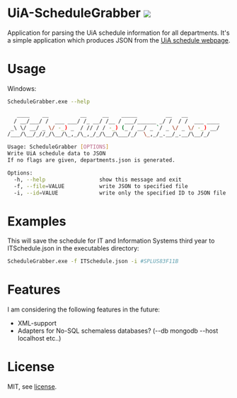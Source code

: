 # UiA-ScheduleGrabber <image src="https://ci.appveyor.com/api/projects/status/087lgi4ryvgbx5x1?svg=true&passingText=master%20-%20OK">

Application for parsing the UiA schedule information for all departments.
It's a simple application which produces JSON from
the [UiA schedule webpage](http://timeplan.uia.no/swsuiah/public/no/default.aspx).

# Usage

Windows:
```sh
ScheduleGrabber.exe --help

   ____    __          __     __    _____         __   __
  / __/___/ /  ___ ___/ /_ __/ /__ / ___/______ _/ /  / /  ___ ____
 _\ \/ __/ _ \/ -_) _  / // / / -_) (_ / __/ _ `/ _ \/ _ \/ -_) __/
/___/\__/_//_/\__/\_,_/\_,_/_/\__/\___/_/  \_,_/_.__/_.__/\__/_/

Usage: ScheduleGrabber [OPTIONS]
Write UiA schedule data to JSON
If no flags are given, departments.json is generated.

Options:
  -h, --help                 show this message and exit
  -f, --file=VALUE           write JSON to specified file
  -i, --id=VALUE             write only the specified ID to JSON file
```

# Examples

This will save the schedule for IT and Information Systems third year to ITSchedule.json
in the executables directory:
```sh
ScheduleGrabber.exe -f ITSchedule.json -i #SPLUS83F11B
```

# Features

I am considering the following features in the future:

* XML-support
* Adapters for No-SQL schemaless databases? (--db mongodb --host localhost etc..)


# License
MIT, see [license](https://github.com/martinothamar/UiA-ScheduleGrabber/blob/master/LICENSE).
